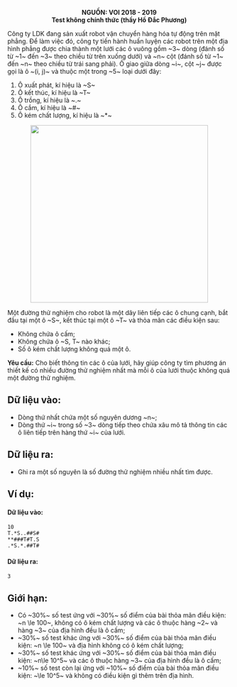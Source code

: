 **<center>NGUỒN: VOI 2018 - 2019</center>**
**<center>Test không chính thức (thầy Hồ Đắc Phương)</center>**

Công ty LDK đang sản xuất robot vận chuyển hàng hóa tự động trên mặt phẳng. Để làm việc đó, công ty tiến hành huấn luyện các robot trên một địa hình phẳng được chia thành một lưới các ô vuông gồm ~3~ dòng (đánh số từ ~1~ đến ~3~ theo chiều từ trên xuống dưới) và ~n~ cột (đánh số từ ~1~ đến ~n~ theo chiều từ trái sang phải). Ô giao giữa dòng ~i~, cột ~j~ được gọi là ô ~(i, j)~ và thuộc một trong ~5~ loại dưới đây:
1.  Ô xuất phát, kí hiệu là ~S~
2.  Ô kết thúc, kí hiệu là ~T~
3. Ô trồng, kí hiệu là ~.~
4.  Ô cắm, kí hiệu là ~\#~
5.  Ô kém chất lượng, kí hiệu là ~*~
<center><img src="/images/problems/1516/robot.png" width=400px></center>

Một đường thử nghiệm cho robot là một dãy liên tiếp các ô chung cạnh, bắt đầu tại một ô ~S~, kết thúc tại một ô ~T~ và thỏa mãn các điều kiện sau:
- Không chứa ô cấm;
- Không chứa ô ~S, T~ nào khác;
- Số ô kém chất lượng không quá một ô.

**Yêu cầu:** Cho biết thông tin các ô của lưới, hãy giúp công ty tìm phương án thiết kế có nhiều đường thử nghiệm nhất mà mỗi ô của lưới thuộc không quá một đường thử nghiệm.

## Dữ liệu vào:
- Dòng thứ nhất chứa một số nguyên dương ~n~;
- Dòng thứ ~i~ trong số ~3~ dòng tiếp theo chứa xâu mô tả thông tin các ô liên tiếp trên hàng thứ ~i~ của lưới.

## Dữ liệu ra:
- Ghi ra một số nguyên là số đường thử nghiệm nhiều nhất tìm được.

## Ví dụ:
#### Dữ liệu vào:
```
10
T.*S..##S#
**###T#T.S
.*S.*.##T#
```

#### Dữ liệu ra:
```
3
```

## Giới hạn:
- Có ~30\%~ số test ứng với ~30\%~ số điểm của bài thỏa mãn điều kiện: ~n \le 100~, không có ô kém chất lượng và các ô thuộc hàng ~2~ và hàng ~3~ của địa hình đều là ô cấm;
- ~30\%~ số test khác ứng với ~30\%~ số điểm của bài thỏa mãn điều kiện: ~n \le 100~ và địa hình không có ô kém chất lượng;
- ~30\%~ số test khác ứng với ~30\%~ số điểm của bài thỏa mãn điều kiện: ~n\le 10^5~ và các ô thuộc hàng ~3~ của địa hình đều là ô cấm;
- ~10\%~ số test còn lại ứng với ~10\%~ số điểm của bài thỏa mãn điều kiện: ~\le 10^5~ và không có điều kiện gì thêm trên địa hình.